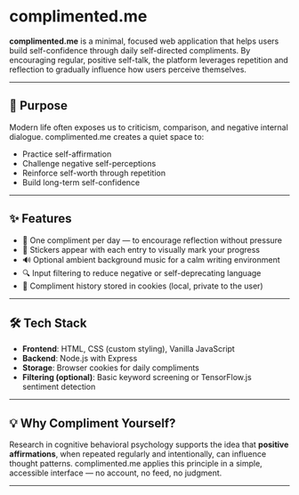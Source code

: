 # complimented.me

**complimented.me** is a minimal, focused web application that helps users build self-confidence through daily self-directed compliments. By encouraging regular, positive self-talk, the platform leverages repetition and reflection to gradually influence how users perceive themselves.

---

## 🎯 Purpose

Modern life often exposes us to criticism, comparison, and negative internal dialogue. complimented.me creates a quiet space to:

- Practice self-affirmation
- Challenge negative self-perceptions
- Reinforce self-worth through repetition
- Build long-term self-confidence

---

## ✨ Features

- 📝 One compliment per day — to encourage reflection without pressure
- 📌 Stickers appear with each entry to visually mark your progress
- 🔊 Optional ambient background music for a calm writing environment
- 🔍 Input filtering to reduce negative or self-deprecating language
- 🍪 Compliment history stored in cookies (local, private to the user)

---

## 🛠️ Tech Stack

- **Frontend**: HTML, CSS (custom styling), Vanilla JavaScript
- **Backend**: Node.js with Express
- **Storage**: Browser cookies for daily compliments
- **Filtering (optional)**: Basic keyword screening or TensorFlow.js sentiment detection

---

## 💡 Why Compliment Yourself?

Research in cognitive behavioral psychology supports the idea that **positive affirmations**, when repeated regularly and intentionally, can influence thought patterns. complimented.me applies this principle in a simple, accessible interface — no account, no feed, no judgment.

---
